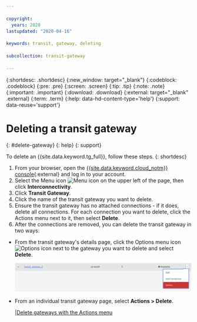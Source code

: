 ```yaml
---

copyright:
  years: 2020
lastupdated: "2020-04-16"

keywords: transit, gateway, deleting

subcollection: transit-gateway

---
```


{:shortdesc: .shortdesc}
{:new_window: target="_blank"}
{:codeblock: .codeblock}
{:pre: .pre}
{:screen: .screen}
{:tip: .tip}
{:note: .note}
{:important: .important}
{:download: .download}
{:external: target="_blank" .external}
{:term: .term}
{:help: data-hd-content-type='help'}
{:support: data-reuse='support'}

# Deleting a transit gateway
{: #delete-gateway}
{: help}
{: support}

To delete an {{site.data.keyword.tg_full}}, follow these steps.
{: shortdesc}

1. From your browser, open the [{{site.data.keyword.cloud_notm}} console](https://cloud.ibm.com){:external} and log in to your account.
2. Select the Menu icon ![Menu icon](../../icons/icon_hamburger.svg) on the upper left of the page, then click **Interconnectivity**.
3. Click **Transit Gateway**.
4. Click the name of the transit gateway you want to delete.
5. Ensure the transit gateway has no attached connections - if it does, delete all connections.
  For each connection you want to delete, click the Actions menu next to it, then select **Delete**.
6. After the connections are removed, you can delete the transit gateway in two ways:
  * From the transit gateway's details page, click the Options menu icon ![Options icon](../../icons/actions-icon-vertical.svg) next to the gateway you want to delete and select **Delete**.

      ![Delete gateways with the Options menu](images/delete-tg-1.png "Delete gateways with the Options menu")

  * From an individual transit gateway page, select **Actions > Delete**.

      |[Delete gateways with the Actions menu](images/delete-tg-2.png "Delete gateways with the Actions menu")
